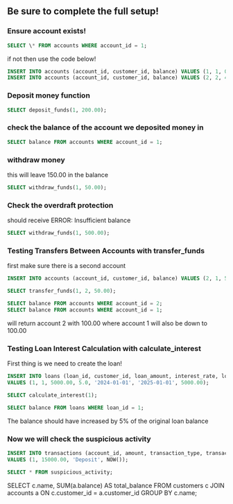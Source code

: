## Be sure to complete the full setup!

### Ensure account exists!

```SQL
SELECT \* FROM accounts WHERE account_id = 1;
```

if not then
use the code below!

```SQL
INSERT INTO accounts (account_id, customer_id, balance) VALUES (1, 1, 0.00);
INSERT INTO accounts (account_id, customer_id, balance) VALUES (2, 2, 40.00);
```

### Deposit money function

```sql
SELECT deposit_funds(1, 200.00);

```

### check the balance of the account we deposited money in

```SQL
SELECT balance FROM accounts WHERE account_id = 1;
```

### withdraw money

this will leave 150.00 in the balance

```SQL
SELECT withdraw_funds(1, 50.00);
```

### Check the overdraft protection

should receive ERROR: Insufficient balance

```SQL
SELECT withdraw_funds(1, 500.00);
```

### Testing Transfers Between Accounts with transfer_funds

first make sure there is a second account

```SQL
INSERT INTO accounts (account_id, customer_id, balance) VALUES (2, 1, 50.00);

SELECT transfer_funds(1, 2, 50.00);

SELECT balance FROM accounts WHERE account_id = 2;
SELECT balance FROM accounts WHERE account_id = 1;
```

will return account 2 with 100.00
where account 1 will also be down to 100.00

### Testing Loan Interest Calculation with calculate_interest

First thing is we need to create the loan!

```SQL
INSERT INTO loans (loan_id, customer_id, loan_amount, interest_rate, loan_start_date, loan_due_date, balance)
VALUES (1, 1, 5000.00, 5.0, '2024-01-01', '2025-01-01', 5000.00);

SELECT calculate_interest(1);

SELECT balance FROM loans WHERE loan_id = 1;

```

The balance should have increased by 5% of the original loan balance

### Now we will check the suspicious activity

```SQL
INSERT INTO transactions (account_id, amount, transaction_type, transaction_date)
VALUES (1, 15000.00, 'Deposit', NOW());

SELECT * FROM suspicious_activity;
```

SELECT c.name, SUM(a.balance) AS total_balance
FROM customers c
JOIN accounts a ON c.customer_id = a.customer_id
GROUP BY c.name;
